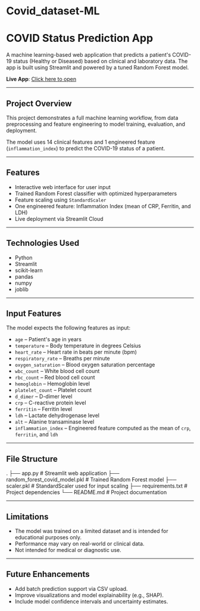 # Covid_dataset-ML
# COVID Status Prediction App

A machine learning-based web application that predicts a patient's COVID-19 status (Healthy or Diseased) based on clinical and laboratory data. The app is built using Streamlit and powered by a tuned Random Forest model.

**Live App**: [Click here to open](https://coviddataset-ml-4yzvcycqgnryqhewacf2ja.streamlit.app/)

---

## Project Overview

This project demonstrates a full machine learning workflow, from data preprocessing and feature engineering to model training, evaluation, and deployment.

The model uses 14 clinical features and 1 engineered feature (`inflammation_index`) to predict the COVID-19 status of a patient.

---

## Features

- Interactive web interface for user input
- Trained Random Forest classifier with optimized hyperparameters
- Feature scaling using `StandardScaler`
- One engineered feature: Inflammation Index (mean of CRP, Ferritin, and LDH)
- Live deployment via Streamlit Cloud

---

## Technologies Used

- Python  
- Streamlit  
- scikit-learn  
- pandas  
- numpy  
- joblib  

---

## Input Features

The model expects the following features as input:

- `age` – Patient's age in years
- `temperature` – Body temperature in degrees Celsius
- `heart_rate` – Heart rate in beats per minute (bpm)
- `respiratory_rate` – Breaths per minute
- `oxygen_saturation` – Blood oxygen saturation percentage
- `wbc_count` – White blood cell count
- `rbc_count` – Red blood cell count
- `hemoglobin` – Hemoglobin level
- `platelet_count` – Platelet count
- `d_dimer` – D-dimer level
- `crp` – C-reactive protein level
- `ferritin` – Ferritin level
- `ldh` – Lactate dehydrogenase level
- `alt` – Alanine transaminase level
- `inflammation_index` – Engineered feature computed as the mean of `crp`, `ferritin`, and `ldh`

---
## File Structure

.
├── app.py                          # Streamlit web application
├── random_forest_covid_model.pkl  # Trained Random Forest model
├── scaler.pkl                     # StandardScaler used for input scaling
├── requirements.txt               # Project dependencies
└── README.md                      # Project documentation

---

## Limitations

- The model was trained on a limited dataset and is intended for educational purposes only.
- Performance may vary on real-world or clinical data.
- Not intended for medical or diagnostic use.

---

## Future Enhancements

- Add batch prediction support via CSV upload.
- Improve visualizations and model explainability (e.g., SHAP).
- Include model confidence intervals and uncertainty estimates.

